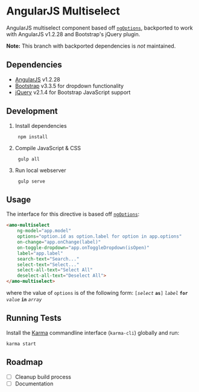 # AngularJS Multiselect

AngularJS multiselect component based off [`ngOptions`](https://docs.angularjs.org/api/ng/directive/ngOptions), backported to work with AngularJS v1.2.28 and Bootstrap's jQuery plugin.

**Note:** This branch with backported dependencies is _not_ maintained.

## Dependencies

* [AngularJS](https://angularjs.org/) v1.2.28
* [Bootstrap](http://getbootstrap.com/) v3.3.5 for dropdown functionality
* [jQuery](https://jquery.com/) v2.1.4 for Bootstrap JavaScript support

## Development

1. Install dependencies

        npm install

2. Compile JavaScript & CSS

        gulp all

3. Run local webserver

        gulp serve

## Usage

The interface for this directive is based off [`ngOptions`](https://docs.angularjs.org/api/ng/directive/ngOptions):

```html
<amo-multiselect
    ng-model="app.model"
    options="option.id as option.label for option in app.options"
    on-change="app.onChange(label)"
    on-toggle-dropdown="app.onToggleDropdown(isOpen)"
    label="app.label"
    search-text="Search..."
    select-text="Select..."
    select-all-text="Select All"
    deselect-all-text="Deselect All">
</amo-multiselect>
```

where the value of `options` is of the following form: `[`_`select`_ **`as`**`]` _`label`_ **`for`** _`value`_ **`in`** _`array`_

## Running Tests

Install the [Karma](http://karma-runner.github.io/) commandline interface (`karma-cli`) globally and run:

    karma start

## Roadmap

- [ ] Cleanup build process
- [ ] Documentation
